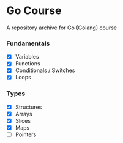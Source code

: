 # Go Course
A repository archive for Go (Golang) course

### Fundamentals
- [x] Variables
- [x] Functions
- [x] Conditionals / Switches
- [x] Loops 

### Types
- [x] Structures 
- [x] Arrays 
- [x] Slices 
- [x] Maps 
- [ ] Pointers 
